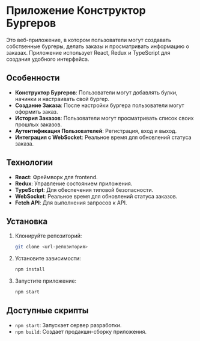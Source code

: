 # Приложение Конструктор Бургеров

Это веб-приложение, в котором пользователи могут создавать собственные бургеры, делать заказы и просматривать информацию о заказах. Приложение использует React, Redux и TypeScript для создания удобного интерфейса.

## Особенности

- **Конструктор Бургеров**: Пользователи могут добавлять булки, начинки и настраивать свой бургер.
- **Создание Заказа**: После настройки бургера пользователи могут оформить заказ.
- **История Заказов**: Пользователи могут просматривать список своих прошлых заказов.
- **Аутентификация Пользователей**: Регистрация, вход и выход.
- **Интеграция с WebSocket**: Реальное время для обновлений статуса заказа.

## Технологии

- **React**: Фреймворк для frontend.
- **Redux**: Управление состоянием приложения.
- **TypeScript**: Для обеспечения типовой безопасности.
- **WebSocket**: Реальное время для обновлений статуса заказов.
- **Fetch API**: Для выполнения запросов к API.

## Установка

1. Клонируйте репозиторий:
    ```bash
    git clone <url-репозитория>
    ```

2. Установите зависимости:
    ```bash
    npm install
    ```

3. Запустите приложение:
    ```bash
    npm start
    ```

## Доступные скрипты

- `npm start`: Запускает сервер разработки.
- `npm build`: Создает продакшн-сборку приложения.


